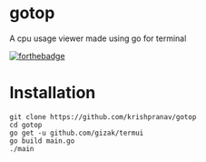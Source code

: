 # gotop
A cpu usage viewer made using go for terminal

[![forthebadge](https://forthebadge.com/images/badges/made-with-go.svg)](https://forthebadge.com)

# Installation
```
git clone https://github.com/krishpranav/gotop
cd gotop
go get -u github.com/gizak/termui
go build main.go
./main
```
